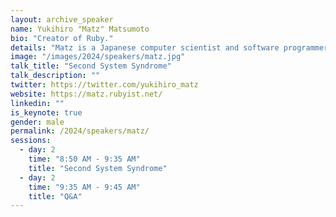 ```yaml
---
layout: archive_speaker
name: Yukihiro "Matz" Matsumoto
bio: "Creator of Ruby."
details: "Matz is a Japanese computer scientist and software programmer best known as the chief designer of the Ruby programming language and its original reference implementation, Matz’s Ruby Interpreter (mri). Matz is nice, and so we are nice!."
image: "/images/2024/speakers/matz.jpg"
talk_title: "Second System Syndrome"
talk_description: ""
twitter: https://twitter.com/yukihiro_matz
website: https://matz.rubyist.net/
linkedin: ""
is_keynote: true
gender: male
permalink: /2024/speakers/matz/
sessions:
  - day: 2
    time: "8:50 AM - 9:35 AM"
    title: "Second System Syndrome"
  - day: 2
    time: "9:35 AM - 9:45 AM"
    title: "Q&A"
---
```


<!-- Additional content can go here -->
